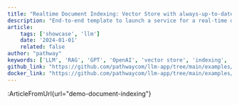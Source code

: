 ```yaml
---
title: "Realtime Document Indexing: Vector Store with always-up-to-date knowledge template"
description: "End-to-end template to launch a service for a real-time document indexing pipeline powered by Pathway."
article:
    tags: ['showcase', 'llm']
    date: '2024-01-01'
    related: false
author: "pathway"
keywords: ['LLM', 'RAG', 'GPT', 'OpenAI', 'vector store', 'indexing', 'SharePoint', 'Google Drive', 'Gdrive', 'docker']
github_link: "https://github.com/pathwaycom/llm-app/tree/main/examples/pipelines/demo-document-indexing"
docker_link: "https://github.com/pathwaycom/llm-app/tree/main/examples/pipelines/demo-document-indexing"
---
```


:ArticleFromUrl{url="demo-document-indexing"}
